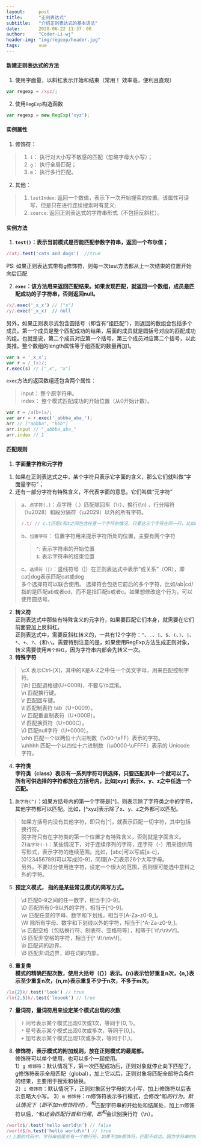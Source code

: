 ```yaml
---
layout:     post
title:      "正则表达式"
subtitle:   "介绍正则表达式的基本语法"
date:       2020-06-22 11:37：00
author:     "Coder-Li-wj"
header-img: "img/regexp/header.jpg"
tags:       vue
---  
```


#### 新建正则表达式的方法  
1. 使用字面量，以斜杠表示开始和结束（常用！ 效率高，便利且直观）  
```js
var regexp = /xyz/;
```  
2. 使用`RegExp`构造函数  
```js
var regexp = new RegExp('xyz');
```  

#### 实例属性  
1. 修饰符： 
> 1) `i`： 执行对大小写不敏感的匹配（忽略字母大小写）；  
> 2) `g`： 执行全局匹配；  
> 3) `m`： 执行多行匹配。  
2. 其他：  
> 1) `lastIndex`: 返回一个数值，表示下一次开始搜索的位置。该属性可读写，但是只在进行连续搜索时有意义;  
> 2) `source`: 返回正则表达式的字符串形式（不包括反斜杠）。  

#### 实例方法  
1. **`test()`：表示当前模式是否能匹配参数字符串，返回一个布尔值；**  
```js
/cat/.test('cats and dogs')  //true
```  
PS: 如果正则表达式带有g修饰符，则每一次test方法都从上一次结束的位置开始向后匹配  

2. **`exec`：该方法用来返回匹配结果。如果发现匹配，就返回一个数组，成员是匹配成功的子字符串，否则返回null。**  
```js
/x/.exec('_x_x') // ["x"]
/y/.exec('_x_x)  // null
```  
另外，如果正则表示式包含圆括号（即含有“组匹配”），则返回的数组会包括多个成员。第一个成员是整个匹配成功的结果，后面的成员就是圆括号对应的匹配成功的组。也就是说，第二个成员对应第一个括号，第三个成员对应第二个括号，以此类推。整个数组的length属性等于组匹配的数量再加1。  
```js
var s = '_x_x';
var r = /_(x)/;
r.exec(s) // ["_x", "x"]
```  
`exec`方法的返回数组还包含两个属性：  
>input： 整个原字符串。  
>index： 整个模式匹配成功的开始位置（从0开始计数）。  
```js
var r = /a(b+)a/;
var arr = r.exec('_abbba_aba_');
arr // ["abbba", "bbb"]
arr.input // "_abbba_aba_"
arr.index // 1
```  

#### 匹配规则  
1. **字面量字符和元字符**  
1) 如果在正则表达式之中，某个字符只表示它字面的含义，那么它们就叫做“字面量字符”；    
2) 还有一部分字符有特殊含义，不代表字面的意思。它们叫做“元字符”  
>a、`点字符(.)`：点字符（.）匹配除回车（\r）、换行(\n) 、行分隔符（\u2028）和段分隔符（\u2029）以外的所有字符。
>```js 
>/.t/ // c.t匹配c和t之间包含任意一个字符的情况，只要这三个字符在同一行，比如cat、c2t、c-t等等，但是不匹配coot
>```  
>b、`位置字符`： 位置字符用来提示字符所处的位置，主要有两个字符  
>>`^`: 表示字符串的开始位置  
>>`$`: 表示字符串的结束位置   
>
>c、`选择符（|）`：竖线符号（|）在正则表达式中表示“或关系”（OR），即cat|dog表示匹配cat或dog  
>多个选择符可以联合使用。
>选择符会包括它前后的多个字符，比如/ab|cd/指的是匹配ab或者cd，而不是指匹配b或者c。如果想修改这个行为，可以使用圆括号。  

2. **转义符**  
正则表达式中那些有特殊含义的元字符，如果要匹配它们本身，就需要在它们前面要加上反斜杠。  
正则表达式中，需要反斜杠转义的，一共有12个字符：`^`、`.`、`[`、`$`、`(`、`)`、`|`、`*`、`+`、`?`、`{`和`\\`。需要特别注意的是，如果使用RegExp方法生成正则对象，转义需要使用`两个斜杠`，因为字符串内部会先转义一次。  
3. **特殊字符**  
>\cX 表示Ctrl-[X]，其中的X是A-Z之中任一个英文字母，用来匹配控制字符。  
>[\b] 匹配退格键(U+0008)，不要与\b混淆。  
>\n 匹配换行键。  
>\r 匹配回车键。  
>\t 匹配制表符 tab（U+0009）。  
>\v 匹配垂直制表符（U+000B）。  
>\f 匹配换页符（U+000C）。  
>\0 匹配null字符（U+0000）。  
>\xhh 匹配一个以两位十六进制数（\x00-\xFF）表示的字符。  
>\uhhhh 匹配一个以四位十六进制数（\u0000-\uFFFF）表示的 Unicode 字符。  
4. **字符类**  
**字符类（class）表示有一系列字符可供选择，只要匹配其中一个就可以了。所有可供选择的字符都放在方括号内，比如[xyz] 表示x、y、z之中任选一个匹配。**  
1) `脱字符(^)`：如果方括号内的第一个字符是[^]，则表示除了字符类之中的字符，其他字符都可以匹配。比如，[^xyz]表示除了x、y、z之外都可以匹配。  
>如果方括号内没有其他字符，即只有[^]，就表示匹配一切字符，其中包括换行符。  
>脱字符只有在字符类的第一个位置才有特殊含义，否则就是字面含义。  
2)`连字符(-)`：某些情况下，对于连续序列的字符，连字符（-）用来提供简写形式，表示字符的连续范围。比如，[abc]可以写成[a-c]，[0123456789]可以写成[0-9]，同理[A-Z]表示26个大写字母。  
>另外，不要过分使用连字符，设定一个很大的范围，否则很可能选中意料之外的字符。  
5. **预定义模式， 指的是某些常见模式的简写方式。**  
>\d 匹配0-9之间的任一数字，相当于[0-9]。  
>\D 匹配所有0-9以外的字符，相当于[^0-9]。  
>\w 匹配任意的字母、数字和下划线，相当于[A-Za-z0-9_]。  
>\W 除所有字母、数字和下划线以外的字符，相当于[^A-Za-z0-9_]。  
>\s 匹配空格（包括换行符、制表符、空格符等），相等于[ \t\r\n\v\f]。  
>\S 匹配非空格的字符，相当于[^ \t\r\n\v\f]。  
>\b 匹配词的边界。  
>\B 匹配非词边界，即在词的内部。  
6. **重复类**  
**模式的精确匹配次数，使用大括号（{}）表示。{n}表示恰好重复n次，{n,}表示至少重复n次，{n,m}表示重复不少于n次，不多于m次。**  
```js
/lo{2}k/.test('look') // true
/lo{2,5}k/.test('looook') // true
```  
7. **量词符，量词符用来设定某个模式出现的次数**  
>`?` 问号表示某个模式出现0次或1次，等同于{0, 1}。  
>`*` 星号表示某个模式出现0次或多次，等同于{0,}。  
>`+` 加号表示某个模式出现1次或多次，等同于{1,}。  
8. **修饰符，表示模式的附加规则，放在正则模式的最尾部。**  
修饰符可以单个使用，也可以多个一起使用。  
1）`g 修饰符`：默认情况下，第一次匹配成功后，正则对象就停止向下匹配了。g修饰符表示全局匹配（global），加上它以后，正则对象将匹配全部符合条件的结果，主要用于搜索和替换。  
2）`i 修饰符`：默认情况下，正则对象区分字母的大小写，加上i修饰符以后表示忽略大小写。
3）`m 修饰符`：m修饰符表示多行模式，会修改^和$的行为。默认情况下（即不加m修饰符时），^和$匹配字符串的开始处和结尾处，加上m修饰符以后，^和$还会匹配行首和行尾，即^和$会识别换行符（\n）。  
```js
/world$/.test('hello world\n') // false
/world$/m.test('hello world\n') // true
//上面的代码中，字符串结尾处有一个换行符。如果不加m修饰符，匹配不成功，因为字符串的结尾不是world；加上以后，$可以匹配行尾。
```  
